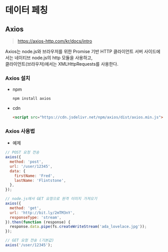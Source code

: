 # 데이터 페칭

## Axios

> https://axios-http.com/kr/docs/intro

Axios는 node.js와 브라우저를 위한 Promise 기반 HTTP 클라이언트
서버 사이드에서는 네이티브 node.js의 http 모듈을 사용하고,  
클라이언트(브라우저)에서는 XMLHttpRequests를 사용한다.

### Axios 설치

- npm
  ```sh
  npm install axios
  ```
- cdn
  ```html
  <script src="https://cdn.jsdelivr.net/npm/axios/dist/axios.min.js"></script>
  ```

### Axios 사용법

- 예제

```js
// POST 요청 전송
axios({
  method: 'post',
  url: '/user/12345',
  data: {
    firstName: 'Fred',
    lastName: 'Flintstone',
  },
});
```

```js
// node.js에서 GET 요청으로 원격 이미지 가져오기
axios({
  method: 'get',
  url: 'http://bit.ly/2mTM3nY',
  responseType: 'stream',
}).then(function (response) {
  response.data.pipe(fs.createWriteStream('ada_lovelace.jpg'));
});
```

```js
// GET 요청 전송 (기본값)
axios('/user/12345');
```
